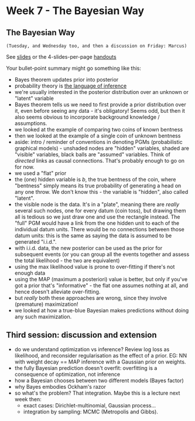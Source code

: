 # Week 7 - The Bayesian Way

## The Bayesian Way 
`(Tuesday, and Wednesday too, and then a discussion on Friday: Marcus)`

See [slides](big-bayes-slides.pdf) or the 4-slides-per-page [handouts](big-bayes-handouts.pdf)

Your bullet-point summary might go something like this:
* Bayes theorem updates prior into posterior
* probability theory is [the language of inference](https://en.wikipedia.org/wiki/Bayesian_probability#Justification_of_Bayesian_probabilities)
* we're usually interested in the posterior distribution over an unknown or "latent" variable
* Bayes theorem tells us we need to first provide a prior distribution over it, even before seeing any data - it's obligatory! Seems odd, but then it also seems obvious to incorporate background knowledge / assumptions.
* we looked at the example of comparing two coins of known bentness
* then we looked at the example of a single coin of unknown bentness
* aside: intro / reminder of conventions in denoting PGMs (probabilistic graphical models) - unshaded nodes are "hidden" variables, shaded are "visible" variables, black balls are "assumed" variables. Think of _directed_ links as causal connections. That's probably enough to go on for now.
* we used a "flat" prior
* the (one) hidden variable is $b$, the true bentness of the coin, where "bentness" simply means its true probability of generating a head on any one throw. We don't know this - the variable is "hidden", also called "latent".
* the visible node is the data. It's in a "plate", meaning there are _really_ several such nodes, one for every datum (coin toss), but drawing them all is tedious so we just draw one and use the rectangle instead. The "full" PGM would have a link from the one hidden unit to each of the individual datum units. There would be no connections between those datum units: this is the same as saying the data is assumed to be generated "i.i.d.".
* with i.i.d. data, the new posterior can be used as the prior for subsequent events (or you can group all the events together and assess the total likelihood - the two are equivalent)
* using the max likelihood value is prone to over-fitting if there's not enough data
* using the MAP (maximum a posteriori) value is better, but only if you've got a prior that's "informative" - the flat one assumes nothing at all, and hence doesn't alleviate over-fitting.
* but _really_ both these approaches are wrong, since they involve (premature) maximization!
* we looked at how a true-blue Bayesian makes predictions without doing any such maximization.

## Third session: discussion and extension
* do we understand optimization vs inference? Review log loss as likelihood, and reconsider regularisation as the effect of a prior. EG: NN with weight decay == MAP inference with a Gaussian prior on weights.
* the fully Bayesian prediction doesn't overfit: overfitting is a consequence of optimization, not inference
* how a Bayesian chooses between two different models (Bayes factor)
* why Bayes embodies Ockham's razor
* so what's the problem? That integration. Maybe this is a lecture next week then:
   * exact cases: Dirichlet-multinomial, Gaussian process...
   * integration by sampling: MCMC (Metropolis and Gibbs).
